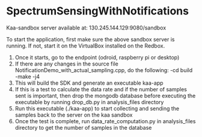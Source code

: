 # SpectrumSensingWithNotifications

Kaa-sandbox server available at: 130.245.144.129:9080/sandbox

To start the application, first make sure the above sandbox server is running.
If not, start it on the VirtualBox installed on the Redbox.

1. Once it starts, go to the endpoint (odroid, raspberry pi or desktop)
2. If there are any changes in the source file NotificationDemo_with_actual_sampling.cpp, do the following:
  -cd build
  -make -j4
3. This will build the SDK and generate an executable kaa-app
4. If this is a test to calculate the data rate and if the number of samples sent is important, then drop the mongodb database before executing the executable by running drop_db.py in analysis_files directory
4. Run this executable (./kaa-app) to start collecting and sending the samples back to the server on the kaa sandbox
5. Once the test is complete, run data_rate_computation.py in analysis_files directory to get the number of samples in the database
